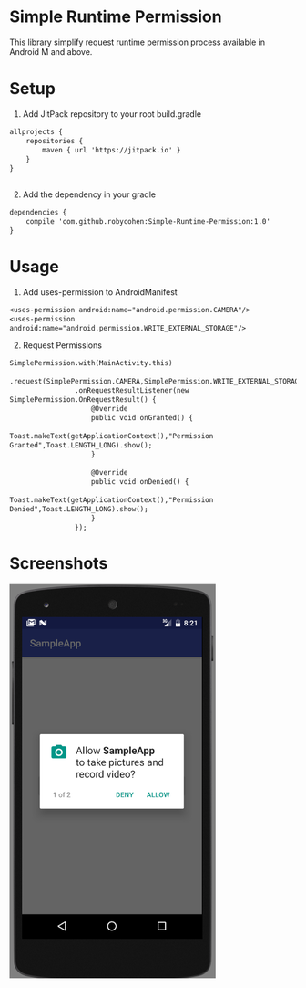 # Simple Runtime Permission
This library simplify request runtime permission process available in Android M and above.

# Setup
1. Add JitPack repository to your root build.gradle
```
allprojects {
	repositories {
		maven { url 'https://jitpack.io' }
	}
}
  
```
2. Add the dependency in your gradle
```
dependencies {
	compile 'com.github.robycohen:Simple-Runtime-Permission:1.0'
}
```

# Usage
1. Add uses-permission to AndroidManifest
```
<uses-permission android:name="android.permission.CAMERA"/>
<uses-permission android:name="android.permission.WRITE_EXTERNAL_STORAGE"/>
```
2. Request Permissions
```
SimplePermission.with(MainActivity.this)
                .request(SimplePermission.CAMERA,SimplePermission.WRITE_EXTERNAL_STORAGE)
                .onRequestResultListener(new SimplePermission.OnRequestResult() {
                    @Override
                    public void onGranted() {
                        Toast.makeText(getApplicationContext(),"Permission Granted",Toast.LENGTH_LONG).show();
                    }

                    @Override
                    public void onDenied() {
                        Toast.makeText(getApplicationContext(),"Permission Denied",Toast.LENGTH_LONG).show();
                    }
                });
```

# Screenshots
![alt text](https://github.com/robycohen/Simple-Runtime-Permission/blob/master/preview.png)




